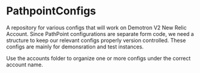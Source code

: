 # PathpointConfigs

A repository for various configs that will work on Demotron V2 New Relic Account.  Since PathPoint configurations are separate form code, we need a structure to keep our relevant configs properly version controlled.  These configs are mainly for demonsration and test instances.

Use the accounts folder to organize one or more configs under the correct account name.

